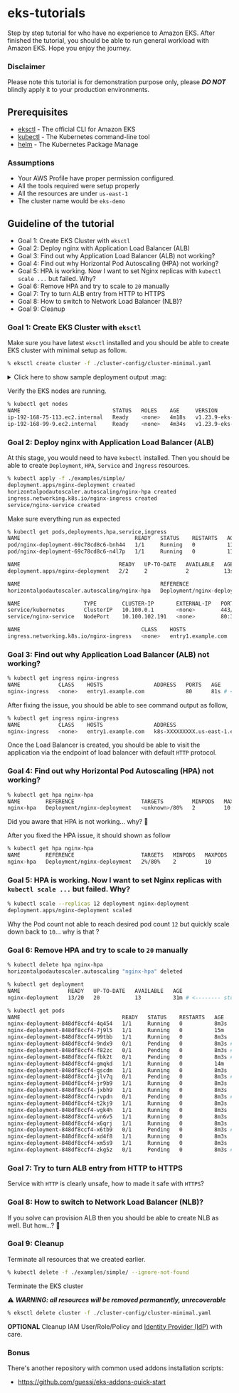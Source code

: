 # eks-tutorials

Step by step tutorial for who have no experience to Amazon EKS. After finished the tutorial, you should be able to run general workload with Amazon EKS. Hope you enjoy the journey.

### Disclaimer

Please note this tutorial is for demonstration purpose only, please **_DO NOT_** blindly apply it to your production environments.

## Prerequisites

- [eksctl](https://eksctl.io/) - The official CLI for Amazon EKS
- [kubectl](https://kubernetes.io/docs/tasks/tools/) - The Kubernetes command-line tool
- [helm](https://helm.sh/) - The Kubernetes Package Manage

### Assumptions

- Your AWS Profile have proper permission configured.
- All the tools required were setup properly
- All the resources are under `us-east-1`
- The cluster name would be `eks-demo`

## Guideline of the tutorial

- Goal 1: Create EKS Cluster with `eksctl`
- Goal 2: Deploy nginx with Application Load Balancer (ALB)
- Goal 3: Find out why Application Load Balancer (ALB) not working?
- Goal 4: Find out why Horizontal Pod Autoscaling (HPA) not working?
- Goal 5: HPA is working. Now I want to set Nginx replicas with `kubectl scale ...` but failed. Why?
- Goal 6: Remove HPA and try to scale to `20` manually
- Goal 7: Try to turn ALB entry from HTTP to HTTPS
- Goal 8: How to switch to Network Load Balancer (NLB)?
- Goal 9: Cleanup


### Goal 1: Create EKS Cluster with `eksctl`

Make sure you have latest `eksctl` installed and you should be able to create EKS cluster with minimal setup as follow.

```sh
% eksctl create cluster -f ./cluster-config/cluster-minimal.yaml
```

<details>
<summary>Click here to show sample deployment output :mag:</summary>

```
2022-XX-XX XX:XX:XX [ℹ]  eksctl version 0.117.0
2022-XX-XX XX:XX:XX [ℹ]  using region us-east-1
2022-XX-XX XX:XX:XX [ℹ]  subnets for us-east-1a - public:192.168.0.0/19 private:192.168.64.0/19
2022-XX-XX XX:XX:XX [ℹ]  subnets for us-east-1b - public:192.168.32.0/19 private:192.168.96.0/19
2022-XX-XX XX:XX:XX [ℹ]  nodegroup "mng-1" will use "" [AmazonLinux2/1.23]
2022-XX-XX XX:XX:XX [ℹ]  using Kubernetes version 1.23
2022-XX-XX XX:XX:XX [ℹ]  creating EKS cluster "eks-demo" in "us-east-1" region with managed nodes
2022-XX-XX XX:XX:XX [ℹ]  1 nodegroup (mng-1) was included (based on the include/exclude rules)
2022-XX-XX XX:XX:XX [ℹ]  will create a CloudFormation stack for cluster itself and 0 nodegroup stack(s)
2022-XX-XX XX:XX:XX [ℹ]  will create a CloudFormation stack for cluster itself and 1 managed nodegroup stack(s)
2022-XX-XX XX:XX:XX [ℹ]  if you encounter any issues, check CloudFormation console or try 'eksctl utils describe-stacks --region=us-east-1 --cluster=eks-demo'
2022-XX-XX XX:XX:XX [ℹ]  Kubernetes API endpoint access will use default of {publicAccess=true, privateAccess=false} for cluster "eks-demo" in "us-east-1"
2022-XX-XX XX:XX:XX [ℹ]  configuring CloudWatch logging for cluster "eks-demo" in "us-east-1" (enabled types: api, audit, authenticator, controllerManager, scheduler & no types disabled)
2022-XX-XX XX:XX:XX [ℹ]
2 sequential tasks: { create cluster control plane "eks-demo",
    2 sequential sub-tasks: {
        5 sequential sub-tasks: {
            wait for control plane to become ready,
            update CloudWatch log retention,
            associate IAM OIDC provider,
            2 sequential sub-tasks: {
                create IAM role for serviceaccount "kube-system/aws-node",
                create serviceaccount "kube-system/aws-node",
            },
            restart daemonset "kube-system/aws-node",
        },
        create managed nodegroup "mng-1",
    }
}
2022-XX-XX XX:XX:XX [ℹ]  building cluster stack "eksctl-eks-demo-cluster"
2022-XX-XX XX:XX:XX [ℹ]  deploying stack "eksctl-eks-demo-cluster"
2022-XX-XX XX:XX:XX [ℹ]  waiting for CloudFormation stack "eksctl-eks-demo-cluster"
2022-XX-XX XX:XX:XX [ℹ]  set log retention to 90 days for CloudWatch logging
2022-XX-XX XX:XX:XX [ℹ]  building iamserviceaccount stack "eksctl-eks-demo-addon-iamserviceaccount-kube-system-aws-node"
2022-XX-XX XX:XX:XX [ℹ]  deploying stack "eksctl-eks-demo-addon-iamserviceaccount-kube-system-aws-node"
2022-XX-XX XX:XX:XX [ℹ]  waiting for CloudFormation stack "eksctl-eks-demo-addon-iamserviceaccount-kube-system-aws-node"
2022-XX-XX XX:XX:XX [ℹ]  serviceaccount "kube-system/aws-node" already exists
2022-XX-XX XX:XX:XX [ℹ]  updated serviceaccount "kube-system/aws-node"
2022-XX-XX XX:XX:XX [ℹ]  daemonset "kube-system/aws-node" restarted
2022-XX-XX XX:XX:XX [ℹ]  building managed nodegroup stack "eksctl-eks-demo-nodegroup-mng-1"
2022-XX-XX XX:XX:XX [ℹ]  deploying stack "eksctl-eks-demo-nodegroup-mng-1"
2022-XX-XX XX:XX:XX [ℹ]  waiting for CloudFormation stack "eksctl-eks-demo-nodegroup-mng-1"
2022-XX-XX XX:XX:XX [ℹ]  waiting for the control plane to become ready
2022-XX-XX XX:XX:XX [✔]  saved kubeconfig as "/Users/demoUser/.kube/config"
2022-XX-XX XX:XX:XX [ℹ]  no tasks
2022-XX-XX XX:XX:XX [✔]  all EKS cluster resources for "eks-demo" have been created
2022-XX-XX XX:XX:XX [ℹ]  nodegroup "mng-1" has 2 node(s)
2022-XX-XX XX:XX:XX [ℹ]  node "ip-192-168-75-113.ec2.internal" is ready
2022-XX-XX XX:XX:XX [ℹ]  node "ip-192-168-99-9.ec2.internal" is ready
2022-XX-XX XX:XX:XX [ℹ]  waiting for at least 2 node(s) to become ready in "mng-1"
2022-XX-XX XX:XX:XX [ℹ]  nodegroup "mng-1" has 2 node(s)
2022-XX-XX XX:XX:XX [ℹ]  node "ip-192-168-75-113.ec2.internal" is ready
2022-XX-XX XX:XX:XX [ℹ]  node "ip-192-168-99-9.ec2.internal" is ready
2022-XX-XX XX:XX:XX [ℹ]  kubectl command should work with "/Users/demoUser/.kube/config", try 'kubectl get nodes'
2022-XX-XX XX:XX:XX [✔]  EKS cluster "eks-demo" in "us-east-1" region is ready
```
</details>

Verify the EKS nodes are running.

```sh
% kubectl get nodes
NAME                             STATUS   ROLES    AGE     VERSION
ip-192-168-75-113.ec2.internal   Ready    <none>   4m18s   v1.23.9-eks-ba74326
ip-192-168-99-9.ec2.internal     Ready    <none>   4m34s   v1.23.9-eks-ba74326
```

### Goal 2: Deploy nginx with Application Load Balancer (ALB)

At this stage, you would need to have `kubectl` installed. Then you should be able to create `Deployment`, `HPA`, `Service` and `Ingress` resources.

```sh
% kubectl apply -f ./examples/simple/
deployment.apps/nginx-deployment created
horizontalpodautoscaler.autoscaling/nginx-hpa created
ingress.networking.k8s.io/nginx-ingress created
service/nginx-service created
```

Make sure everything run as expected

```sh
% kubectl get pods,deployments,hpa,service,ingress
NAME                                    READY   STATUS    RESTARTS   AGE
pod/nginx-deployment-69c78cd8c6-bnh44   1/1     Running   0          11s
pod/nginx-deployment-69c78cd8c6-n4l7p   1/1     Running   0          11s

NAME                               READY   UP-TO-DATE   AVAILABLE   AGE
deployment.apps/nginx-deployment   2/2     2            2           13s

NAME                                            REFERENCE                     TARGETS         MINPODS   MAXPODS   REPLICAS   AGE
horizontalpodautoscaler.autoscaling/nginx-hpa   Deployment/nginx-deployment   <unknown>/80%   2         10        0          13s

NAME                    TYPE        CLUSTER-IP       EXTERNAL-IP   PORT(S)        AGE
service/kubernetes      ClusterIP   10.100.0.1       <none>        443/TCP        15m
service/nginx-service   NodePort    10.100.102.191   <none>        80:30753/TCP   11s

NAME                                      CLASS    HOSTS                ADDRESS   PORTS   AGE
ingress.networking.k8s.io/nginx-ingress   <none>   entry1.example.com             80      31s
```

### Goal 3: Find out why Application Load Balancer (ALB) not working?

```sh
% kubectl get ingress nginx-ingress
NAME            CLASS    HOSTS                ADDRESS   PORTS   AGE
nginx-ingress   <none>   entry1.example.com             80      81s # <-------- no address shown, why?
```

After fixing the issue, you should be able to see command output as follow,

```sh
% kubectl get ingress nginx-ingress
NAME            CLASS    HOSTS                ADDRESS                                     PORTS   AGE
nginx-ingress   <none>   entry1.example.com   k8s-XXXXXXXXX.us-east-1.elb.amazonaws.com   80      4m39s
```

Once the Load Balancer is created, you should be able to visit the application via the endpoint of load balancer with default `HTTP` protocol.

### Goal 4: Find out why Horizontal Pod Autoscaling (HPA) not working?

```sh
% kubectl get hpa nginx-hpa
NAME        REFERENCE                     TARGETS         MINPODS   MAXPODS   REPLICAS   AGE
nginx-hpa   Deployment/nginx-deployment   <unknown>/80%   2         10        2          29s
```

Did you aware that HPA is not working... why? :thinking:

After you fixed the HPA issue, it should shown as follow

```sh
% kubectl get hpa nginx-hpa
NAME        REFERENCE                     TARGETS   MINPODS   MAXPODS   REPLICAS   AGE
nginx-hpa   Deployment/nginx-deployment   2%/80%    2         10        2          10m
```

### Goal 5: HPA is working. Now I want to set Nginx replicas with `kubectl scale ...` but failed. Why?

```sh
% kubectl scale --replicas 12 deployment nginx-deployment
deployment.apps/nginx-deployment scaled
```

Why the Pod count not able to reach desired pod count `12` but quickly scale down back to `10`... why is that ?

### Goal 6: Remove HPA and try to scale to `20` manually

```sh
% kubectl delete hpa nginx-hpa
horizontalpodautoscaler.autoscaling "nginx-hpa" deleted
```

```sh
% kubectl get deployment
NAME               READY   UP-TO-DATE   AVAILABLE   AGE
nginx-deployment   13/20   20           13          31m # <-------- stock at "13/20" ...why?
```

```sh
% kubectl get pods
NAME                                READY   STATUS    RESTARTS   AGE
nginx-deployment-848df8ccf4-4q454   1/1     Running   0          8m3s
nginx-deployment-848df8ccf4-7j9l5   1/1     Running   0          15m
nginx-deployment-848df8ccf4-99tbb   1/1     Running   0          8m3s
nginx-deployment-848df8ccf4-9ndx9   0/1     Pending   0          8m3s # <-------- Pending
nginx-deployment-848df8ccf4-f82zc   0/1     Pending   0          8m3s # <-------- Pending
nginx-deployment-848df8ccf4-fbk2t   0/1     Pending   0          8m3s # <-------- Pending
nginx-deployment-848df8ccf4-gmqkd   1/1     Running   0          14m
nginx-deployment-848df8ccf4-gscdm   1/1     Running   0          8m3s
nginx-deployment-848df8ccf4-jlv7q   0/1     Pending   0          8m3s # <-------- Pending
nginx-deployment-848df8ccf4-jr9b9   1/1     Running   0          8m3s
nginx-deployment-848df8ccf4-jxbh9   1/1     Running   0          8m3s
nginx-deployment-848df8ccf4-rvpdn   0/1     Pending   0          8m3s # <-------- Pending
nginx-deployment-848df8ccf4-t2kj9   1/1     Running   0          8m3s
nginx-deployment-848df8ccf4-vgk4h   1/1     Running   0          8m3s
nginx-deployment-848df8ccf4-vn6v5   1/1     Running   0          8m3s
nginx-deployment-848df8ccf4-x6qrj   1/1     Running   0          8m3s
nginx-deployment-848df8ccf4-x6tb9   0/1     Pending   0          8m3s # <-------- Pending
nginx-deployment-848df8ccf4-xd4f8   1/1     Running   0          8m3s
nginx-deployment-848df8ccf4-xm5s9   1/1     Running   0          8m3s
nginx-deployment-848df8ccf4-zkg5z   0/1     Pending   0          8m3s # <-------- Pending
```

### Goal 7: Try to turn ALB entry from HTTP to HTTPS

Service with `HTTP` is clearly unsafe, how to made it safe with `HTTPS`?

### Goal 8: How to switch to Network Load Balancer (NLB)?

If you solve can provision ALB then you should be able to create NLB as well. But how...? :thinking:

### Goal 9: Cleanup

Terminate all resources that we created earlier.

```sh
% kubectl delete -f ./examples/simple/ --ignore-not-found
```

Terminate the EKS cluster

:warning: **_WARNING: all resources will be removed permanently, unrecoverable_**

```sh
% eksctl delete cluster -f ./cluster-config/cluster-minimal.yaml
```

**OPTIONAL** Cleanup IAM User/Role/Policy and [Identity Provider (IdP)](https://console.aws.amazon.com/iamv2/home?#/identity_providers) with care.

### Bonus

There's another repository with common used addons installation scripts:

- https://github.com/guessi/eks-addons-quick-start
